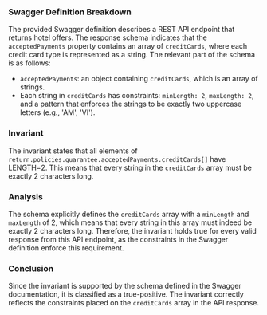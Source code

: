 ### Swagger Definition Breakdown
The provided Swagger definition describes a REST API endpoint that returns hotel offers. The response schema indicates that the `acceptedPayments` property contains an array of `creditCards`, where each credit card type is represented as a string. The relevant part of the schema is as follows:

- `acceptedPayments`: an object containing `creditCards`, which is an array of strings.
- Each string in `creditCards` has constraints: `minLength: 2`, `maxLength: 2`, and a pattern that enforces the strings to be exactly two uppercase letters (e.g., 'AM', 'VI').

### Invariant
The invariant states that all elements of `return.policies.guarantee.acceptedPayments.creditCards[]` have LENGTH=2. This means that every string in the `creditCards` array must be exactly 2 characters long.

### Analysis
The schema explicitly defines the `creditCards` array with a `minLength` and `maxLength` of 2, which means that every string in this array must indeed be exactly 2 characters long. Therefore, the invariant holds true for every valid response from this API endpoint, as the constraints in the Swagger definition enforce this requirement.

### Conclusion
Since the invariant is supported by the schema defined in the Swagger documentation, it is classified as a true-positive. The invariant correctly reflects the constraints placed on the `creditCards` array in the API response.
